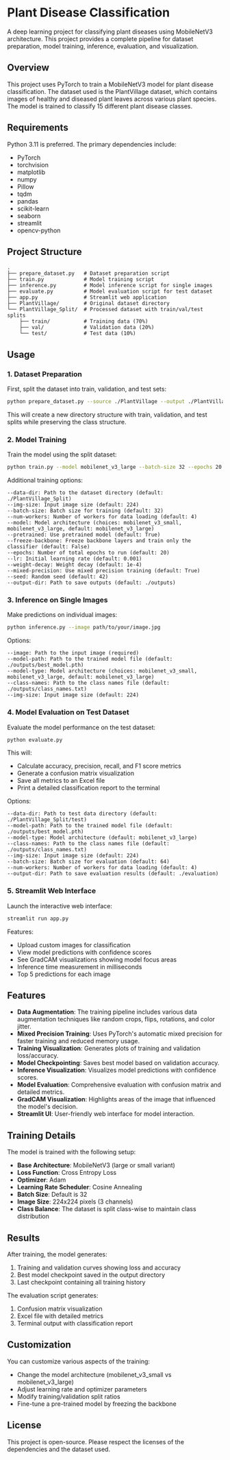 # Plant Disease Classification

A deep learning project for classifying plant diseases using MobileNetV3 architecture. This project provides a complete pipeline for dataset preparation, model training, inference, evaluation, and visualization.

## Overview

This project uses PyTorch to train a MobileNetV3 model for plant disease classification. The dataset used is the PlantVillage dataset, which contains images of healthy and diseased plant leaves across various plant species. The model is trained to classify 15 different plant disease classes.

## Requirements

Python 3.11 is preferred. The primary dependencies include:

- PyTorch
- torchvision
- matplotlib
- numpy
- Pillow
- tqdm
- pandas
- scikit-learn
- seaborn
- streamlit
- opencv-python

## Project Structure

```
.
├── prepare_dataset.py   # Dataset preparation script
├── train.py             # Model training script 
├── inference.py         # Model inference script for single images
├── evaluate.py          # Model evaluation script for test dataset
├── app.py               # Streamlit web application
├── PlantVillage/        # Original dataset directory
└── PlantVillage_Split/  # Processed dataset with train/val/test splits
    ├── train/           # Training data (70%)
    ├── val/             # Validation data (20%)
    └── test/            # Test data (10%)
```

## Usage

### 1. Dataset Preparation

First, split the dataset into train, validation, and test sets:

```bash
python prepare_dataset.py --source ./PlantVillage --output ./PlantVillage_Split --train-ratio 0.7 --val-ratio 0.2 --test-ratio 0.1
```

This will create a new directory structure with train, validation, and test splits while preserving the class structure.

### 2. Model Training

Train the model using the split dataset:

```bash
python train.py --model mobilenet_v3_large --batch-size 32 --epochs 20 --lr 0.001
```

Additional training options:

```
--data-dir: Path to the dataset directory (default: ./PlantVillage_Split)
--img-size: Input image size (default: 224)
--batch-size: Batch size for training (default: 32)
--num-workers: Number of workers for data loading (default: 4)
--model: Model architecture (choices: mobilenet_v3_small, mobilenet_v3_large, default: mobilenet_v3_large)
--pretrained: Use pretrained model (default: True)
--freeze-backbone: Freeze backbone layers and train only the classifier (default: False)
--epochs: Number of total epochs to run (default: 20)
--lr: Initial learning rate (default: 0.001)
--weight-decay: Weight decay (default: 1e-4)
--mixed-precision: Use mixed precision training (default: True)
--seed: Random seed (default: 42)
--output-dir: Path to save outputs (default: ./outputs)
```

### 3. Inference on Single Images

Make predictions on individual images:

```bash
python inference.py --image path/to/your/image.jpg
```

Options:

```
--image: Path to the input image (required)
--model-path: Path to the trained model file (default: ./outputs/best_model.pth)
--model-type: Model architecture (choices: mobilenet_v3_small, mobilenet_v3_large, default: mobilenet_v3_large)
--class-names: Path to the class names file (default: ./outputs/class_names.txt)
--img-size: Input image size (default: 224)
```

### 4. Model Evaluation on Test Dataset

Evaluate the model performance on the test dataset:

```bash
python evaluate.py
```

This will:
- Calculate accuracy, precision, recall, and F1 score metrics
- Generate a confusion matrix visualization
- Save all metrics to an Excel file
- Print a detailed classification report to the terminal

Options:

```
--data-dir: Path to test data directory (default: ./PlantVillage_Split/test)
--model-path: Path to the trained model file (default: ./outputs/best_model.pth)
--model-type: Model architecture (default: mobilenet_v3_large)
--class-names: Path to the class names file (default: ./outputs/class_names.txt)
--img-size: Input image size (default: 224)
--batch-size: Batch size for evaluation (default: 64)
--num-workers: Number of workers for data loading (default: 4)
--output-dir: Path to save evaluation results (default: ./evaluation)
```

### 5. Streamlit Web Interface

Launch the interactive web interface:

```bash
streamlit run app.py
```

Features:
- Upload custom images for classification
- View model predictions with confidence scores
- See GradCAM visualizations showing model focus areas
- Inference time measurement in milliseconds
- Top 5 predictions for each image

## Features

- **Data Augmentation**: The training pipeline includes various data augmentation techniques like random crops, flips, rotations, and color jitter.
- **Mixed Precision Training**: Uses PyTorch's automatic mixed precision for faster training and reduced memory usage.
- **Training Visualization**: Generates plots of training and validation loss/accuracy.
- **Model Checkpointing**: Saves best model based on validation accuracy.
- **Inference Visualization**: Visualizes model predictions with confidence scores.
- **Model Evaluation**: Comprehensive evaluation with confusion matrix and detailed metrics.
- **GradCAM Visualization**: Highlights areas of the image that influenced the model's decision.
- **Streamlit UI**: User-friendly web interface for model interaction.

## Training Details

The model is trained with the following setup:

- **Base Architecture**: MobileNetV3 (large or small variant)
- **Loss Function**: Cross Entropy Loss
- **Optimizer**: Adam
- **Learning Rate Scheduler**: Cosine Annealing
- **Batch Size**: Default is 32
- **Image Size**: 224x224 pixels (3 channels)
- **Class Balance**: The dataset is split class-wise to maintain class distribution

## Results

After training, the model generates:

1. Training and validation curves showing loss and accuracy
2. Best model checkpoint saved in the output directory
3. Last checkpoint containing all training history

The evaluation script generates:

1. Confusion matrix visualization
2. Excel file with detailed metrics
3. Terminal output with classification report

## Customization

You can customize various aspects of the training:

- Change the model architecture (mobilenet_v3_small vs mobilenet_v3_large)
- Adjust learning rate and optimizer parameters
- Modify training/validation split ratios
- Fine-tune a pre-trained model by freezing the backbone

## License

This project is open-source. Please respect the licenses of the dependencies and the dataset used. 